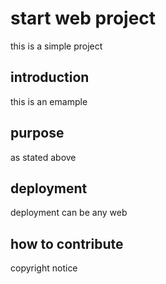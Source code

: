# start web project 
this is a simple project
## introduction
this is an emample 
## purpose
as stated above
## deployment
deployment can be any web
## how to contribute

copyright notice 